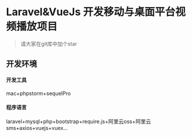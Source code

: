 # Laravel&VueJs 开发移动与桌面平台视频播放项目

> 请大家在git库中加个star

## 开发环境
#### 开发工具
mac+phpstorm+sequelPro

#### 程序语言
laravel+mysql+php+bootstrap+require.js+阿里云oss+阿里云sms+axios+vuejs+vuex...


